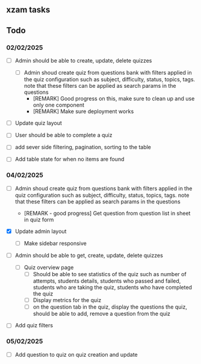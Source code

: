 ## xzam tasks

## Todo

### 02/02/2025

- [ ] Admin should be able to create, update, delete quizzes

  - [ ] Admin shoud create quiz from questions bank with filters applied in the quiz configuration such as subject, difficulty, status, topics, tags. note that these filters can be applied as search params in the questions
    - [REMARK] Good progress on this, make sure to clean up and use only one component
    - [REMARK] Make sure deployment works

- [ ] Update quiz layout
- [ ] User should be able to complete a quiz
- [ ] add sever side filtering, pagination, sorting to the table
- [ ] Add table state for when no items are found

### 04/02/2025

- [ ] Admin shoud create quiz from questions bank with filters applied in the quiz configuration such as subject, difficulty, status, topics, tags. note that these filters can be applied as search params in the questions

  - [REMARK - good progress] Get question from question list in sheet in quiz form

- [x] Update admin layout

  - [ ] Make sidebar responsive

- [ ] Admin should be able to get, create, update, delete quizzes
  - [ ] Quiz overview page
    - [ ] Should be able to see statistics of the quiz such as number of attempts, students details, students who passed and failed, students who are taking the quiz, students who have completed the quiz
    - [ ] Display metrics for the quiz
    - [ ] on the question tab in the quiz, display the questions the quiz, should be able to add, remove a question from the quiz
- [ ] Add quiz filters

### 05/02/2025

- [ ] Add question to quiz on quiz creation and update

